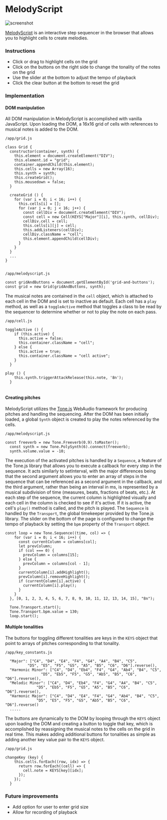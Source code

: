# MelodyScript

![screenshot](https://github.com/gbhmt/MelodyScript/blob/master/melody-script-readme-screenshot.jpg)

[MelodyScript](http://www.taylor-herron.com/MelodyScript/) is an interactive step sequencer in the browser that allows you to highlight cells to create melodies. 

### Instructions
* Click or drag to highlight cells on the grid
* Click on the buttons on the right side to change the tonality of the notes on the grid
* Use the slider at the bottom to adjust the tempo of playback
* Click the clear button at the bottom to reset the grid

### Implementation

#### DOM manipulation

All DOM manipulation in MelodyScript is accomplished with vanilla JavaScript. Upon loading the DOM, a 16x16 grid of cells with references to musical notes is added to the DOM. 

`/app/grid.js`

```JS
class Grid {
  constructor(container, synth) {
    this.element = document.createElement("DIV");
    this.element.id = "grid";
    container.appendChild(this.element);
    this.cells = new Array(16);
    this.synth = synth;
    this.createGrid();
    this.mousedown = false;
  }

  createGrid () {
    for (var i = 0; i < 16; i++) {
      this.cells[i] = [];
      for (var j = 0; j < 16; j++) {
        const cellDiv = document.createElement("DIV");
        const cell = new Cell(KEYS["Major"][i], this.synth, cellDiv);
        cellDiv.cell = cell;
        this.cells[i][j] = cell;
        this.addListeners(cellDiv);
        cellDiv.className = "cell";
        this.element.appendChild(cellDiv);
      }
    }
  }
  ...
}
  
```
`/app/melodyscript.js`
```JS
const gridAndButtons = document.getElementById('grid-and-buttons');
const grid = new Grid(gridAndButtons, synth);
```

The musical notes are contained in the `cell` object, which is attached to each cell in the DOM and is set to inactive as default. Each cell has a `play` method, as well as a `toggleActive` method that toggles a class to be read by the sequencer to determine whether or not to play the note on each pass.

`/app/cell.js`

```JS
toggleActive () {
    if (this.active) {
      this.active = false;
      this.container.className = "cell";
    } else {
      this.active = true;
      this.container.className = "cell active";
    }
  }

play () {
    this.synth.triggerAttackRelease(this.note, '8n');
  }
  
```


#### Creating pitches
MelodyScript utilizes the [Tone.js](https://github.com/Tonejs/Tone.js) WebAudio framework for producing pitches and handling the sequencing. After the DOM has been initially loaded, a global `Synth` object is created to play the notes referenced by the cells.

`/app/melodyscript.js`

```JS
const freeverb = new Tone.Freeverb(0.9).toMaster();
  const synth = new Tone.PolySynth(6).connect(freeverb);
  synth.volume.value = -10;
```

The execution of the activated pitches is handled by a `Sequence`, a feature of the Tone.js library that allows you to execute a callback for every step in the sequence. It acts similarly to setInterval, with the major differences being that the second argument allows you to enter an array of steps in the sequence that can be referenced as a second argument in the callback, and the third argument, rather than being an interval in ms, is represented by a musical subdivision of time (measures, beats, fractions of beats, etc.). At each step of the sequence, the current column is highlighted visually and each cell in the column is checked to see if it's active. If it is active, the cell's `play()` method is called, and the pitch is played. The `Sequence` is handled by the `Transport`, the global timekeeper provided by the Tone.js library. The slider on the bottom of the page is configured to change the tempo of playback by setting the `bpm` property of the `Transport` object.

```JS
const loop = new Tone.Sequence((time, col) => {
    for (var i = 0; i < 16; i++) {
      const currentColumn = columns[col];
      let prevColumn;
      if (col === 0) {
        prevColumn = columns[15];
      } else {
        prevColumn = columns[col - 1];
      }
      currentColumn[i].addHighlight();
      prevColumn[i].removeHighlight();
      if (currentColumn[i].active) {
        currentColumn[i].play();
      }
    }
  }, [0, 1, 2, 3, 4, 5, 6, 7, 8, 9, 10, 11, 12, 13, 14, 15], "8n");
  
  Tone.Transport.start();
  Tone.Transport.bpm.value = 130;
  loop.start();
```
#### Multiple tonalities

The buttons for toggling different tonalities are keys in the `KEYS` object that point to arrays of pitches corresponding to that tonality. 

`/app/key_constants.js`

```JS
  "Major": ["C4", "D4", "E4", "F4", "G4", "A4", "B4", "C5",
          "D5", "E5", "F5", "G5", "A5", "B5", "C6", "D6"].reverse(),
  "Harmonic Minor": ["C4", "D4", "Eb4", "F4", "G4", "Ab4", "B4", "C5",
                "D5", "Eb5", "F5", "G5", "Ab5", "B5", "C6", "D6"].reverse(),
  "Melodic Minor": ["C4", "D4", "Eb4", "F4", "G4", "A4", "B4", "C5",
              "D5", "Eb5", "F5", "G5", "A5", "B5", "C6", "D6"].reverse(),
  "Harmonic Major": ["C4", "D4", "E4", "F4", "G4", "Ab4", "B4", "C5",
              "D5", "E5", "F5", "G5", "Ab5", "B5", "C6", "D6"].reverse()
  .....
```

The buttons are dynamically to the DOM by looping through the `KEYS` object upon loading the DOM and creating a button to toggle that key, which is accomplished by reassigning the musical notes to the cells on the grid in real time. This makes adding additional buttons for tonalities as simple as adding another key value pair to the `KEYS` object.

`/app/grid.js`

```JS
changeKey (key) {
    this.cells.forEach((row, idx) => {
      return row.forEach((cell) => {
        cell.note = KEYS[key][idx];
      });
    });
  }
```

### Future improvements
* Add option for user to enter grid size
* Allow for recording of playback

